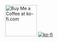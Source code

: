 <a href='https://ko-fi.com/K3K715WIHX' target='_blank'><img height='100' style='border:0px;height:100px;' src='https://storage.ko-fi.com/cdn/kofi2.png?v=6' border='0' alt='Buy Me a Coffee at ko-fi.com' /></a>
[![ko-fi](https://ko-fi.com/img/githubbutton_sm.svg)](https://ko-fi.com/K3K715WIHX)
